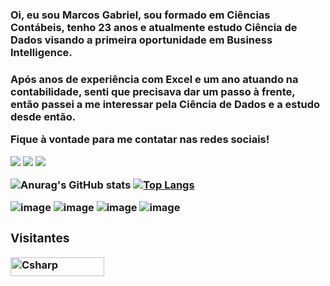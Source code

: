 <h3> Oi, eu sou Marcos Gabriel, sou formado em Ciências Contábeis, tenho 23 anos e atualmente estudo Ciência de Dados visando a primeira oportunidade em Business Intelligence. <h3>

Após anos de experiência com Excel e um ano atuando na contabilidade, senti que precisava dar um passo à frente, então passei a me interessar pela Ciência de Dados e a estudo desde então.

Fique à vontade para me contatar nas redes sociais!

<!-- Contatos -->
 <div>   

 <a href="mailto:marcos_gabriel582@hotmail.com" target="_blank"><img src="https://img.shields.io/badge/Microsoft_Outlook-0078D4?style=for-the-badge&logo=microsoft-outlook&logoColor=white"    target="_blank"></a>  <a href="https://www.linkedin.com/in/gbrmarcos/" target="_blank"><img src="https://img.shields.io/badge/-LinkedIn-%230077B5?style=for-the-badge&logo=linkedin&logoColor=white" target="_blank"></a> <a href="https://www.instagram.com/gbrmarcos/" target="_blank"><img src="https://img.shields.io/badge/Instagram-E4405F?style=for-the-badge&logo=instagram&logoColor=white" target="_blank"></a>
 

![Anurag's GitHub stats](https://github-readme-stats.vercel.app/api?username=gbrmarcos&show_icons=true&theme=tokyonight) [![Top Langs](https://github-readme-stats.vercel.app/api/top-langs/?username=gbrmarcos&layout=compact&theme=tokyonight)](https://github.com/anuraghazra/github-readme-stats)


![image](https://img.shields.io/badge/PostgreSQL-316192?style=for-the-badge&logo=postgresql&logoColor=white) ![image](https://img.shields.io/badge/Python-FFD43B?style=for-the-badge&logo=python&logoColor=blue)   ![image](https://img.shields.io/badge/R-276DC3?style=for-the-badge&logo=r&logoColor=white)  ![image](https://img.shields.io/badge/Microsoft_Excel-217346?style=for-the-badge&logo=microsoft-excel&logoColor=white)


 <h3> Visitantes </h3>  

 <div>

  <img align="center" alt="Csharp" height="30" width="150" src="https://komarev.com/ghpvc/?username=alexsgross&color=green" alt="alexsgross" /> <br>

 </div>  
